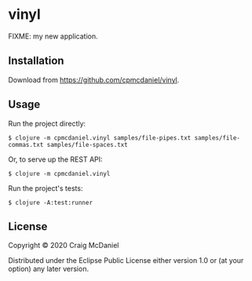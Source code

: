 # vinyl

FIXME: my new application.

## Installation

Download from https://github.com/cpmcdaniel/vinyl.

## Usage

Run the project directly:

    $ clojure -m cpmcdaniel.vinyl samples/file-pipes.txt samples/file-commas.txt samples/file-spaces.txt

Or, to serve up the REST API:

    $ clojure -m cpmcdaniel.vinyl 

Run the project's tests:

    $ clojure -A:test:runner

## License

Copyright © 2020 Craig McDaniel

Distributed under the Eclipse Public License either version 1.0 or (at
your option) any later version.
